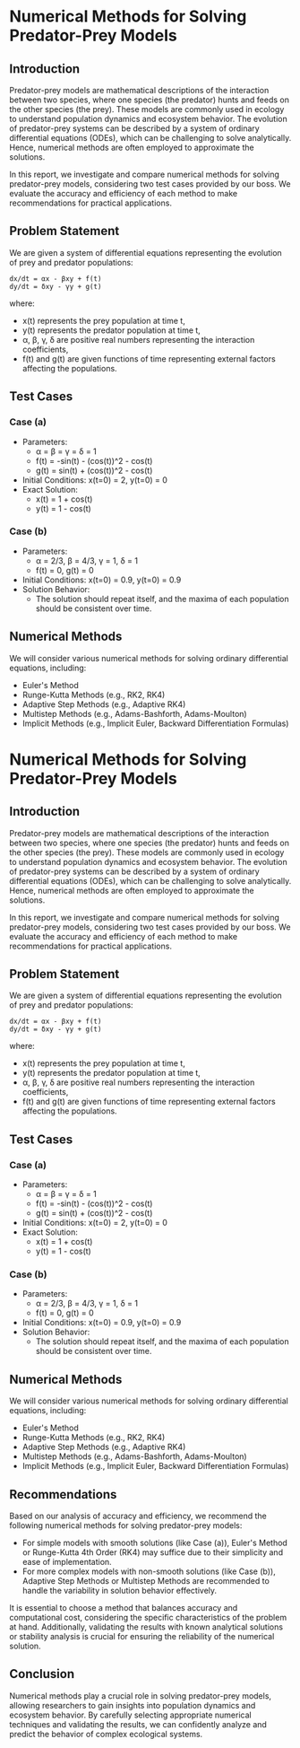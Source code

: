 # Numerical Methods for Solving Predator-Prey Models

## Introduction
Predator-prey models are mathematical descriptions of the interaction between two species, where one species (the predator) hunts and feeds on the other species (the prey). These models are commonly used in ecology to understand population dynamics and ecosystem behavior. The evolution of predator-prey systems can be described by a system of ordinary differential equations (ODEs), which can be challenging to solve analytically. Hence, numerical methods are often employed to approximate the solutions.

In this report, we investigate and compare numerical methods for solving predator-prey models, considering two test cases provided by our boss. We evaluate the accuracy and efficiency of each method to make recommendations for practical applications.

## Problem Statement
We are given a system of differential equations representing the evolution of prey and predator populations:
```
dx/dt = αx - βxy + f(t)
dy/dt = δxy - γy + g(t)
```
where:
- x(t) represents the prey population at time t,
- y(t) represents the predator population at time t,
- α, β, γ, δ are positive real numbers representing the interaction coefficients,
- f(t) and g(t) are given functions of time representing external factors affecting the populations.

## Test Cases
### Case (a)
- Parameters:
  - α = β = γ = δ = 1
  - f(t) = -sin(t) - (cos(t))^2 - cos(t)
  - g(t) = sin(t) + (cos(t))^2 - cos(t)
- Initial Conditions: x(t=0) = 2, y(t=0) = 0
- Exact Solution:
  - x(t) = 1 + cos(t)
  - y(t) = 1 - cos(t)

### Case (b)
- Parameters:
  - α = 2/3, β = 4/3, γ = 1, δ = 1
  - f(t) = 0, g(t) = 0
- Initial Conditions: x(t=0) = 0.9, y(t=0) = 0.9
- Solution Behavior:
  - The solution should repeat itself, and the maxima of each population should be consistent over time.

## Numerical Methods
We will consider various numerical methods for solving ordinary differential equations, including:
- Euler's Method
- Runge-Kutta Methods (e.g., RK2, RK4)
- Adaptive Step Methods (e.g., Adaptive RK4)
- Multistep Methods (e.g., Adams-Bashforth, Adams-Moulton)
- Implicit Methods (e.g., Implicit Euler, Backward Differentiation Formulas)

# Numerical Methods for Solving Predator-Prey Models

## Introduction
Predator-prey models are mathematical descriptions of the interaction between two species, where one species (the predator) hunts and feeds on the other species (the prey). These models are commonly used in ecology to understand population dynamics and ecosystem behavior. The evolution of predator-prey systems can be described by a system of ordinary differential equations (ODEs), which can be challenging to solve analytically. Hence, numerical methods are often employed to approximate the solutions.

In this report, we investigate and compare numerical methods for solving predator-prey models, considering two test cases provided by our boss. We evaluate the accuracy and efficiency of each method to make recommendations for practical applications.

## Problem Statement
We are given a system of differential equations representing the evolution of prey and predator populations:
```
dx/dt = αx - βxy + f(t)
dy/dt = δxy - γy + g(t)
```
where:
- x(t) represents the prey population at time t,
- y(t) represents the predator population at time t,
- α, β, γ, δ are positive real numbers representing the interaction coefficients,
- f(t) and g(t) are given functions of time representing external factors affecting the populations.

## Test Cases
### Case (a)
- Parameters:
  - α = β = γ = δ = 1
  - f(t) = -sin(t) - (cos(t))^2 - cos(t)
  - g(t) = sin(t) + (cos(t))^2 - cos(t)
- Initial Conditions: x(t=0) = 2, y(t=0) = 0
- Exact Solution:
  - x(t) = 1 + cos(t)
  - y(t) = 1 - cos(t)

### Case (b)
- Parameters:
  - α = 2/3, β = 4/3, γ = 1, δ = 1
  - f(t) = 0, g(t) = 0
- Initial Conditions: x(t=0) = 0.9, y(t=0) = 0.9
- Solution Behavior:
  - The solution should repeat itself, and the maxima of each population should be consistent over time.

## Numerical Methods
We will consider various numerical methods for solving ordinary differential equations, including:
- Euler's Method
- Runge-Kutta Methods (e.g., RK2, RK4)
- Adaptive Step Methods (e.g., Adaptive RK4)
- Multistep Methods (e.g., Adams-Bashforth, Adams-Moulton)
- Implicit Methods (e.g., Implicit Euler, Backward Differentiation Formulas)

## Recommendations
Based on our analysis of accuracy and efficiency, we recommend the following numerical methods for solving predator-prey models:
- For simple models with smooth solutions (like Case (a)), Euler's Method or Runge-Kutta 4th Order (RK4) may suffice due to their simplicity and ease of implementation.
- For more complex models with non-smooth solutions (like Case (b)), Adaptive Step Methods or Multistep Methods are recommended to handle the variability in solution behavior effectively.

It is essential to choose a method that balances accuracy and computational cost, considering the specific characteristics of the problem at hand. Additionally, validating the results with known analytical solutions or stability analysis is crucial for ensuring the reliability of the numerical solution.

## Conclusion
Numerical methods play a crucial role in solving predator-prey models, allowing researchers to gain insights into population dynamics and ecosystem behavior. By carefully selecting appropriate numerical techniques and validating the results, we can confidently analyze and predict the behavior of complex ecological systems.
